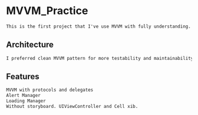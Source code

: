 # MVVM_Practice

```html
This is the first project that I've use MVVM with fully understanding.
```

<h2>Architecture</h2>

```html
I preferred clean MVVM pattern for more testability and maintainability.
```

<h2>Features</h2>

```html
MVVM with protocols and delegates
Alert Manager
Loading Manager
Without storyboard. UIViewController and Cell xib.
```




